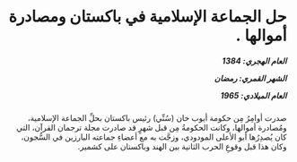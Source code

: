 <h1 dir="rtl">حل الجماعة الإسلامية في باكستان ومصادرة أموالها .</h1>

<h5 dir="rtl">العام الهجري:  1384

الشهر القمري: رمضان

العام الميلادي: 1965</h5>

<p dir="rtl">صدرت أوامِرُ مِن حكومة أيوب خان (سُنِّي) رئيس باكستان بحلِّ الجماعة الإسلامية، ومُصادرة أموالها، وكانت الحكومةُ مِن قبل شهرٍ قد صادرت مجلة ترجمان القرآن، التي كان يُصدِرُها أبو الأعلى المودودي، وزجَّت به مع أعضاءِ جماعته البارزين في السُّجون، وكان هذا قبل وقوعِ  الحرب الثانية بين الهند وباكستان على كشمير.</p></br>
